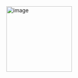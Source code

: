 <img width="172" alt="image" src="https://github.com/arnimashrestha/Goostavo/assets/140029612/21672b7a-9bb1-4bca-b5f2-d3761afcb3b2">
